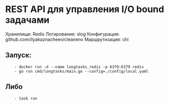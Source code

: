 # REST API для управления I/O bound задачами

Хранилище: Redis
Логирование: slog
Конфигурация: github.com/ilyakaznacheev/cleanenv
Маршрутизация: chi

## Запуск:
```
    - docker run -d --name longtasks_redis -p 6379:6379 redis
    - go run cmd/longtasks/main.go --config=./config/local.yaml
```
## Либо
```
    - task run
```